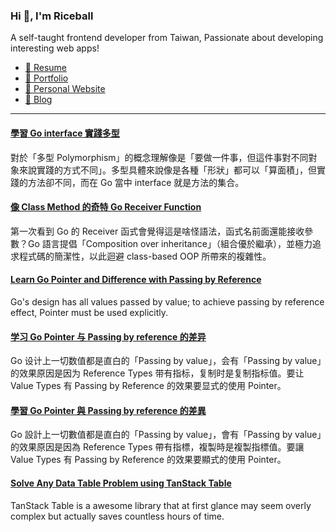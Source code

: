 <h3 >Hi 👋, I'm Riceball</h3>
<p>A self-taught frontend developer from Taiwan, Passionate about developing interesting web apps!</p>

- [📜 Resume](https://weweweb.pages.dev/en/resume/)
- [💼 Portfolio](https://weweweb.pages.dev/en/work/)
- [🏡 Personal Website](https://weweweb.pages.dev/en/)
- [📝 Blog](https://www.webdong.dev/en/)
---

<!--START_SECTION:feed-->
#### [學習 Go interface 實踐多型](https:&#x2F;&#x2F;www.webdong.dev&#x2F;zh-tw&#x2F;post&#x2F;go-interface&#x2F;) 
對於「多型 Polymorphism」的概念理解像是「要做一件事，但這件事對不同對象來說實踐的方式不同」。多型具體來說像是各種「形狀」都可以「算面積」，但實踐的方法卻不同，而在 Go 當中 interface 就是方法的集合。
#### [像 Class Method 的奇特 Go Receiver Function](https:&#x2F;&#x2F;www.webdong.dev&#x2F;zh-tw&#x2F;post&#x2F;go-receiver-function&#x2F;) 
第一次看到 Go 的 Receiver 函式會覺得這是啥怪語法，函式名前面還能接收參數？Go 語言提倡「Composition over inheritance」（組合優於繼承），並極力追求程式碼的簡潔性，以此迴避 class-based OOP 所帶來的複雜性。
#### [Learn Go Pointer and Difference with Passing by Reference](https:&#x2F;&#x2F;www.webdong.dev&#x2F;en&#x2F;post&#x2F;go-pointer&#x2F;) 
Go&#39;s design has all values passed by value; to achieve passing by reference effect, Pointer must be used explicitly.
#### [学习 Go Pointer 与 Passing by reference 的差异](https:&#x2F;&#x2F;www.webdong.dev&#x2F;zh-cn&#x2F;post&#x2F;go-pointer&#x2F;) 
Go 设计上一切数值都是直白的「Passing by value」，会有「Passing by value」的效果原因是因为 Reference Types 带有指标，复制时是复制指标值。要让 Value Types 有 Passing by Reference 的效果要显式的使用 Pointer。
#### [學習 Go Pointer 與 Passing by reference 的差異](https:&#x2F;&#x2F;www.webdong.dev&#x2F;zh-tw&#x2F;post&#x2F;go-pointer&#x2F;) 
Go 設計上一切數值都是直白的「Passing by value」，會有「Passing by value」的效果原因是因為 Reference Types 帶有指標，複製時是複製指標值。要讓 Value Types 有 Passing by Reference 的效果要顯式的使用 Pointer。
#### [Solve Any Data Table Problem using TanStack Table](https:&#x2F;&#x2F;www.webdong.dev&#x2F;en&#x2F;post&#x2F;tanstack-table&#x2F;) 
TanStack Table is a awesome library that at first glance may seem overly complex but actually saves countless hours of time.
<!--END_SECTION:feed-->


